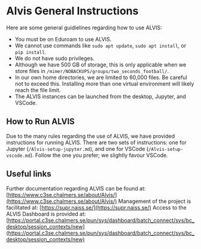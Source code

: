 # Alvis General Instructions
Here are some general guidielines regarding how to use ALVIS:
* You must be on Eduroam to use ALVIS.
* We cannot use commands like `sudo apt update`, `sudo apt install`, or `pip install`.
* We do not have sudo privileges.
* Although we have 500 GB of storage, this is only applicable when we store files in `/mimer/NOBACKUPS/groups/two_seconds_football/`.
* In our own home directories, we are limited to 60,000 files. Be careful not to exceed this. Installing more than one virtual environment will likely reach the file limit.
* The ALVIS instances can be launched from the desktop, Jupyter, and VSCode.

## How to Run ALVIS
Due to the many rules regarding the use of ALVIS, we have provided instructions for running ALVIS. There are two sets of instructions: one for Jupyter (`/Alvis-setup-jupyter.md`), and one for VSCode (`/Alvis-setup-vscode.md`). Follow the one you prefer; we slightly favour VSCode.

## Useful links
Further documentation regarding ALVIS can be found at: [https://www.c3se.chalmers.se/about/Alvis/](https://www.c3se.chalmers.se/about/Alvis/)
Management of the project is facilitated at: [https://supr.naiss.se/](https://supr.naiss.se/)
Access to the ALVIS Dashboard is provided at: [https://portal.c3se.chalmers.se/pun/sys/dashboard/batch_connect/sys/bc_desktop/session_contexts/new](https://portal.c3se.chalmers.se/pun/sys/dashboard/batch_connect/sys/bc_desktop/session_contexts/new)
